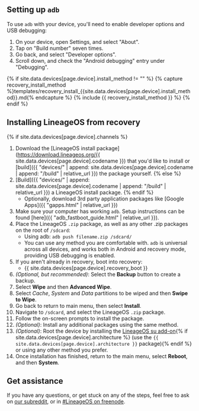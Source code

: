 ## Setting up `adb`
To use `adb` with your device, you'll need to enable developer options and USB debugging:

1. On your device, open Settings, and select "About".
2. Tap on "Build number" seven times.
3. Go back, and select "Developer options".
4. Scroll down, and check the "Android debugging" entry under "Debugging".

{% if site.data.devices[page.device].install_method != "" %}
{% capture recovery_install_method %}templates/recovery_install_{{site.data.devices[page.device].install_method}}.md{% endcapture %}
{% include {{ recovery_install_method }} %}
{% endif %}

## Installing LineageOS from recovery

{% if site.data.devices[page.device].channels %}
1. Download the [LineageOS install package](https://download.lineageos.org/{{ site.data.devices[page.device].codename }}) that you'd like to install or [build]({{ "devices/" | append: site.data.devices[page.device].codename | append: "/build" | relative_url }}) the package yourself.
{% else %}
1. [Build]({{ "devices/" | append: site.data.devices[page.device].codename | append: "/build" | relative_url }}) a LineageOS install package.
{% endif %}
    * Optionally, download 3rd party application packages like [Google Apps]({{ "gapps.html" | relative_url }})
2. Make sure your computer has working `adb`. Setup instructions can be found [here]({{ "adb_fastboot_guide.html" | relative_url }}).
3. Place the LineageOS `.zip` package, as well as any other .zip packages on the root of `/sdcard`:
    * Using adb: `adb push filename.zip /sdcard/`
    * You can use any method you are comfortable with. `adb` is universal across all devices, and works both in Android and recovery mode, providing
        USB debugging is enabled.
4. If you aren't already in recovery, boot into recovery:
    * {{ site.data.devices[page.device].recovery_boot }}
5. _(Optional, but recommended)_: Select the **Backup** button to create a backup.
6. Select **Wipe** and then **Advanced Wipe**.
7. Select *Cache*, *System* and *Data* partitions to be wiped and then **Swipe to Wipe**.
8. Go back to return to main menu, then select **Install**.
9. Navigate to `/sdcard`, and select the LineageOS `.zip` package.
10. Follow the on-screen prompts to install the package.
11. _(Optional)_: Install any additional packages using the same method.
12. _(Optional)_: Root the device by installing the [LineageOS su add-on](https://download.lineageos.org/extras){% if site.data.devices[page.device].architecture %} (use the `{{ site.data.devices[page.device].architecture }}` package){% endif %} or using any other method you prefer.
13. Once installation has finished, return to the main menu, select **Reboot**, and then **System**.

## Get assistance

If you have any questions, or get stuck on any of the steps, feel free to ask on [our subreddit](https://reddit.com/r/LineageOS), or in
[#LineageOS on freenode](https://webchat.freenode.net/?channels=LineageOS).
